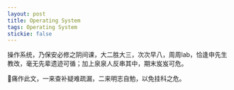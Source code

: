 ```yaml
---
layout: post
title: Operating System
tags: Operating System
stickie: false
---
```

操作系统，乃保安必修之阴间课，大二胜大三，次次早八，周周lab，恰逢申先生教改，毫无先辈遗迹可循；加上泉泉人反串其中，期末岌岌可危。

👴痛作此文，一来查补疑难疏漏，二来明志自勉，以免挂科之危。

